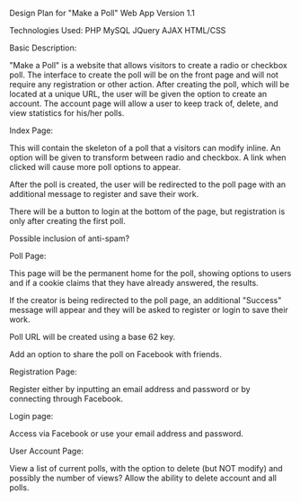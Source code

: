 Design Plan for "Make a Poll" Web App
Version 1.1

Technologies Used:
PHP
MySQL
JQuery
AJAX
HTML/CSS

Basic Description:

"Make a Poll" is a website that allows visitors to create a radio or checkbox poll.  The interface to create the poll will be on the front page and will not require any registration or other action.  After creating the poll, which will be located at a unique URL, the user will be given the option to create an account.  The account page will allow a user to keep track of, delete, and view statistics for his/her polls.




Index Page:

This will contain the skeleton of a poll that a visitors can modify inline.  An option will be given to transform between radio and checkbox.  A link when clicked will cause more poll options to appear.

After the poll is created, the user will be redirected to the poll page with an additional message to register and save their work.

There will be a button to login at the bottom of the page, but registration is only after creating the first poll.

Possible inclusion of anti-spam?



Poll Page:

This page will be the permanent home for the poll, showing options to users and if a cookie claims that they have already answered, the results.

If the creator is being redirected to the poll page, an additional "Success" message will appear and they will be asked to register or login to save their work.

Poll URL will be created using a base 62 key.

Add an option to share the poll on Facebook with friends.



Registration Page:

Register either by inputting an email address and password or by connecting through Facebook.



Login page:

Access via Facebook or use your email address and password.



User Account Page:

View a list of current polls, with the option to delete (but NOT modify) and possibly the number of views?
Allow the ability to delete account and all polls.
